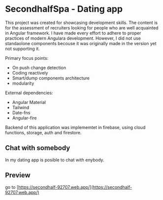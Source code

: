 # SecondhalfSpa - Dating app

This project was created for showcasing development skills.
The content is for the assessment of recruiters looking for people who are well acquainted in Angular framework.
I have made every effort to adhere to proper practices of modern Angulara development.
However, I did not use standaolone components becouse it was originally made in the version yet not
supporting it.  

Primary focus points: 
  - On push change detection
  - Coding reactively
  - Smart/dump components architecture
  - modularity

External dependencies: 
  - Angular Material
  - Tailwind
  - Date-fns
  - Angular-fire

Backend of this application was implememtet in firebase, using cloud functions, storage, auth and firestore.

## Chat with somebody

In my dating app is posible to chat with enybody.

## Preview

go to [https://secondhalf-92707.web.app/](https://secondhalf-92707.web.app/)
